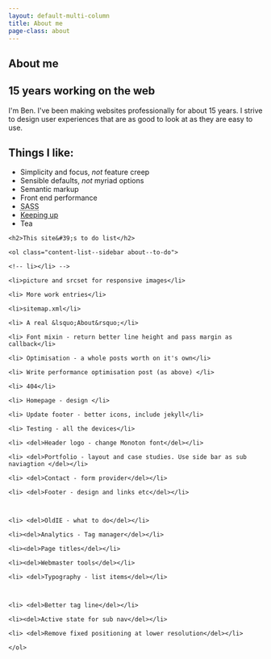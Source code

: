 ```yaml
---
layout: default-multi-column
title: About me
page-class: about
---
```



<section class="content__primary  content-primary__multi-column">
<h1 class="post--head__primary">About me</h1>
<h2 class="post--head__subhead">15 years working on the web</h2>

<p>I&#39;m Ben. I&#39;ve been making websites professionally for about 15 years. I strive to design user experiences that are as good to look at as they are easy to use.</p>

<h2>Things I like:</h2>

<ul class="about-me__preferences">
    <li>Simplicity and focus, <em class="not">not</em> feature creep</li>
    <li>Sensible defaults, <em class="not">not</em> myriad options</li>
    <li>Semantic markup</li>
    <li>Front end performance</li>
    <li><abbr title="Syntactically Awesome Stylesheets">SASS</abbr></li>
    <li><a href="/blog/knowing-the-questions/">Keeping up</a></li>
    <li>Tea</li>
</ul>

</section>

<aside role="supplmental"  class="content__supplemental">
   
    <h2>This site&#39;s to do list</h2>
    
    <ol class="content-list--sidebar about--to-do">

    <!-- li></li> -->

    <li>picture and srcset for responsive images</li>  
    
    <li> More work entries</li>
    
    <li>sitemap.xml</li>
       
    <li> A real &lsquo;About&rsquo;</li>

    <li> Font mixin - return better line height and pass margin as callback</li>

    <li> Optimisation - a whole posts worth on it's own</li>

    <li> Write performance optimisation post (as above) </li>

    <li> 404</li>

    <li> Homepage - design </li>

    <li> Update footer - better icons, include jekyll</li>

    <li> Testing - all the devices</li>

    <li> <del>Header logo - change Monoton font</del></li>

    <li> <del>Portfolio - layout and case studies. Use side bar as sub naviagtion </del></li>

    <li> <del>Contact - form provider</del></li>

    <li> <del>Footer - design and links etc</del></li>



    <li> <del>OldIE - what to do</del></li>

    <li><del>Analytics - Tag manager</del></li>

    <li><del>Page titles</del></li>

    <li><del>Webmaster tools</del></li>

    <li> <del>Typography - list items</del></li>



    <li> <del>Better tag line</del></li>

    <li><del>Active state for sub nav</del></li>

    <li> <del>Remove fixed positioning at lower resolution</del></li>

    </ol>
</aside>

